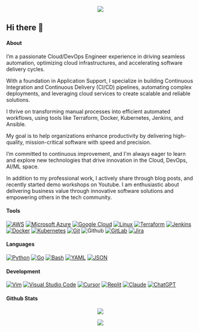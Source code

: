 <p align="center">
  <img src="https://capsule-render.vercel.app/api?type=waving&color=gradient&height=100&section=header"/>
</p>

## Hi there 👋

#### About

I’m a passionate Cloud/DevOps Engineer experience in driving seamless automation, optimizing cloud infrastructures, and accelerating software delivery cycles. 

With a foundation in Application Support, I specialize in building Continuous Integration and Continuous Delivery (CI/CD) pipelines, automating complex deployments, and leveraging cloud services to create scalable and reliable solutions. 

I thrive on transforming manual processes into efficient automated workflows, using tools like Terraform, Docker, Kubernetes, Jenkins, and Ansible. 

My goal is to help organizations enhance productivity by delivering high-quality, mission-critical software with speed and precision.

I’m committed to continuous improvement, and I'm always eager to learn and explore new technologies that drive innovation in the Cloud, DevOps, AI/ML space.

In addition to my professional work, I actively share through blog posts, and recently started demo workshops on Youtube. I am enthusiastic about delivering business value through innovative software solutions and empowering others in the tech community.


#### Tools
[![AWS](https://custom-icon-badges.demolab.com/badge/AWS-%23FF9900.svg?logo=aws&logoColor=white)](#)
[![Microsoft Azure](https://custom-icon-badges.demolab.com/badge/Microsoft%20Azure-0089D6?logo=msazure&logoColor=white)](#)
[![Google Cloud](https://img.shields.io/badge/Google%20Cloud-%234285F4.svg?logo=google-cloud&logoColor=white)](#)
[![Linux](https://img.shields.io/badge/Linux-FCC624?logo=linux&logoColor=black)](#)
[![Terraform](https://img.shields.io/badge/Terraform-844FBA?logo=terraform&logoColor=fff)](#)
[![Jenkins](https://img.shields.io/badge/Jenkins-D24939?logo=jenkins&logoColor=white)](#)
[![Docker](https://img.shields.io/badge/Docker-2496ED?logo=docker&logoColor=fff)](#)
[![Kubernetes](https://img.shields.io/badge/Kubernetes-326CE5?logo=kubernetes&logoColor=fff)](#)
[![Git](https://img.shields.io/badge/Git-F05032?logo=git&logoColor=fff)](#)
![Github](http://img.shields.io/badge/-Github-000000?style=flat-square&logo=github)
[![GitLab](https://img.shields.io/badge/GitLab-FC6D26?logo=gitlab&logoColor=fff)](#)
[![Jira](https://img.shields.io/badge/Jira-0052CC?logo=jira&logoColor=fff)](#)


#### Languages
[![Python](https://img.shields.io/badge/Python-3776AB?logo=python&logoColor=fff)](#)
[![Go](https://img.shields.io/badge/Go-%2300ADD8.svg?&logo=go&logoColor=white)](#)
[![Bash](https://img.shields.io/badge/Bash-4EAA25?logo=gnubash&logoColor=fff)](#)
[![YAML](https://img.shields.io/badge/YAML-CB171E?logo=yaml&logoColor=fff)](#)
[![JSON](https://img.shields.io/badge/JSON-000?logo=json&logoColor=fff)](#)


#### Development
[![Vim](https://img.shields.io/badge/Vim-%2311AB00.svg?logo=vim&logoColor=white)](#)
[![Visual Studio Code](https://custom-icon-badges.demolab.com/badge/Visual%20Studio%20Code-0078d7.svg?logo=vsc&logoColor=white)](#)
[![Cursor](https://custom-icon-badges.demolab.com/badge/Cursor-000000?logo=cursor-ai-white)](#)
[![Replit](https://img.shields.io/badge/Replit-F26207?logo=replit&logoColor=fff)](#)
[![Claude](https://img.shields.io/badge/Claude-D97757?logo=claude&logoColor=fff)](#)
[![ChatGPT](https://img.shields.io/badge/ChatGPT-74aa9c?logo=openai&logoColor=white)](#)


#### Github Stats  
<div align="center"><img src="https://github-readme-stats.vercel.app/api?username=basnight&show_icons=true&count_private=true&hide_border=true" align="center" /></div>  


<p align="center">
  <img src="https://capsule-render.vercel.app/api?type=waving&color=gradient&height=100&section=footer"/>
</p>
